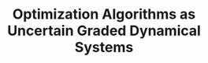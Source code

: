 ---
title: Optimization Algorithms as Uncertain Graded Dynamical Systems
weight: 1
authors:
  - vanscoy
conference: American Control Conference
publication-type: conference
keywords:
  - optimization
year: 2025
pages:
  start: 
  end: 
ieee: 
doi: 
googlescholar: 
bibtex: |
  @inproceedings{ACC2025,
    author    = {Van Scoy, Bryan},
    title     = {Optimization algorithms as uncertain graded dynamical systems},
    booktitle = {American Control Conference},
    year      = {2025},
    pages     = {},
    url       = {},
    doi       = {}
  }
---
